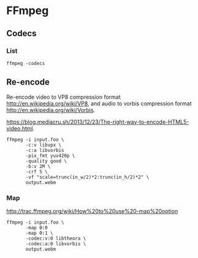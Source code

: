 <!-- -*- coding: utf-8-unix; -*-
     Danil Kutkevich's reference cards <http://kutkevich.org/rc>.
     Copyright (C) 2007, 2008, 2009, 2010 Danil Kutkevich <danil@kutkevich.org>

     This reference cards is licensed under the Creative Commons
     Attribution-Share Alike 3.0 Unported License. To view a copy of this
     license, see the COPYING file or visit
     <http://creativecommons.org/licenses/by-sa/3.0/> or send a letter to
     Creative Commons, 171 Second Street, Suite 300, San Francisco,
     California, 94105, USA. -->

FFmpeg
======

Codecs
------

### List

    ffmpeg -codecs

Re-encode
---------

Re-encode video to VP8 compression format <http://en.wikipedia.org/wiki/VP8>,
and audio to vorbis compression format <http://en.wikipedia.org/wiki/Vorbis>.

<https://blog.mediacru.sh/2013/12/23/The-right-way-to-encode-HTML5-video.html>.

    ffmpeg -i input.foo \
           -c:v libvpx \
           -c:a libvorbis
           -pix_fmt yuv420p \
           -quality good \
           -b:v 2M \
           -crf 5 \
           -vf "scale=trunc(in_w/2)*2:trunc(in_h/2)*2" \
           output.webm

### Map

<http://trac.ffmpeg.org/wiki/How%20to%20use%20-map%20option>

    ffmpeg -i input.foo \
           -map 0:0
           -map 0:1 \
           -codec:v:0 libtheora \
           -codec:a:0 libvorbis \
           output.webm
